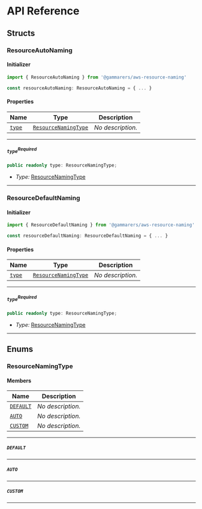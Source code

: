 # API Reference <a name="API Reference" id="api-reference"></a>


## Structs <a name="Structs" id="Structs"></a>

### ResourceAutoNaming <a name="ResourceAutoNaming" id="@gammarers/aws-resource-naming.ResourceAutoNaming"></a>

#### Initializer <a name="Initializer" id="@gammarers/aws-resource-naming.ResourceAutoNaming.Initializer"></a>

```typescript
import { ResourceAutoNaming } from '@gammarers/aws-resource-naming'

const resourceAutoNaming: ResourceAutoNaming = { ... }
```

#### Properties <a name="Properties" id="Properties"></a>

| **Name** | **Type** | **Description** |
| --- | --- | --- |
| <code><a href="#@gammarers/aws-resource-naming.ResourceAutoNaming.property.type">type</a></code> | <code><a href="#@gammarers/aws-resource-naming.ResourceNamingType">ResourceNamingType</a></code> | *No description.* |

---

##### `type`<sup>Required</sup> <a name="type" id="@gammarers/aws-resource-naming.ResourceAutoNaming.property.type"></a>

```typescript
public readonly type: ResourceNamingType;
```

- *Type:* <a href="#@gammarers/aws-resource-naming.ResourceNamingType">ResourceNamingType</a>

---

### ResourceDefaultNaming <a name="ResourceDefaultNaming" id="@gammarers/aws-resource-naming.ResourceDefaultNaming"></a>

#### Initializer <a name="Initializer" id="@gammarers/aws-resource-naming.ResourceDefaultNaming.Initializer"></a>

```typescript
import { ResourceDefaultNaming } from '@gammarers/aws-resource-naming'

const resourceDefaultNaming: ResourceDefaultNaming = { ... }
```

#### Properties <a name="Properties" id="Properties"></a>

| **Name** | **Type** | **Description** |
| --- | --- | --- |
| <code><a href="#@gammarers/aws-resource-naming.ResourceDefaultNaming.property.type">type</a></code> | <code><a href="#@gammarers/aws-resource-naming.ResourceNamingType">ResourceNamingType</a></code> | *No description.* |

---

##### `type`<sup>Required</sup> <a name="type" id="@gammarers/aws-resource-naming.ResourceDefaultNaming.property.type"></a>

```typescript
public readonly type: ResourceNamingType;
```

- *Type:* <a href="#@gammarers/aws-resource-naming.ResourceNamingType">ResourceNamingType</a>

---



## Enums <a name="Enums" id="Enums"></a>

### ResourceNamingType <a name="ResourceNamingType" id="@gammarers/aws-resource-naming.ResourceNamingType"></a>

#### Members <a name="Members" id="Members"></a>

| **Name** | **Description** |
| --- | --- |
| <code><a href="#@gammarers/aws-resource-naming.ResourceNamingType.DEFAULT">DEFAULT</a></code> | *No description.* |
| <code><a href="#@gammarers/aws-resource-naming.ResourceNamingType.AUTO">AUTO</a></code> | *No description.* |
| <code><a href="#@gammarers/aws-resource-naming.ResourceNamingType.CUSTOM">CUSTOM</a></code> | *No description.* |

---

##### `DEFAULT` <a name="DEFAULT" id="@gammarers/aws-resource-naming.ResourceNamingType.DEFAULT"></a>

---


##### `AUTO` <a name="AUTO" id="@gammarers/aws-resource-naming.ResourceNamingType.AUTO"></a>

---


##### `CUSTOM` <a name="CUSTOM" id="@gammarers/aws-resource-naming.ResourceNamingType.CUSTOM"></a>

---

